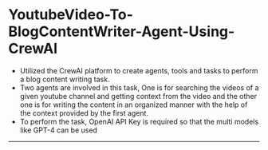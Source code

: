 # YoutubeVideo-To-BlogContentWriter-Agent-Using-CrewAI
- Utilized the CrewAI platform to create agents, tools and tasks to perform a blog content writing task.
- Two agents are involved in this task, One is for searching the videos of a given youtube channel and getting context from the video and the other one is for writing the content in an organized manner with the help of the context provided by the first agent. 
- To perform the task, OpenAI API Key is required so that the multi models like GPT-4 can be used
---

